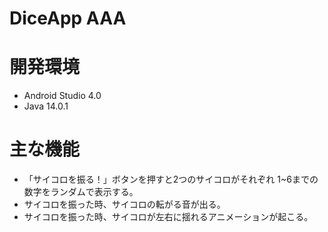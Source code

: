 # DiceApp AAA

# 開発環境
* Android Studio 4.0
* Java 14.0.1

# 主な機能
* 「サイコロを振る！」ボタンを押すと2つのサイコロがそれぞれ
   1~6までの数字をランダムで表示する。
*  サイコロを振った時、サイコロの転がる音が出る。
*  サイコロを振った時、サイコロが左右に揺れるアニメーションが起こる。